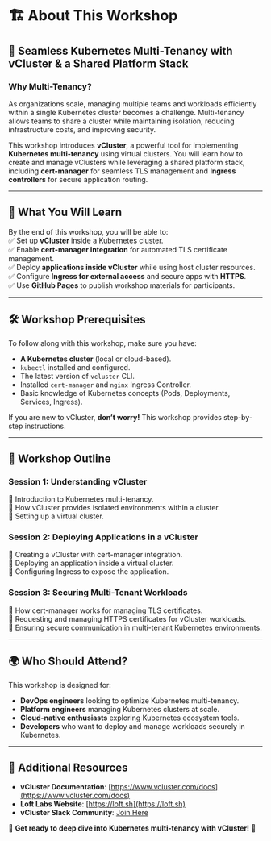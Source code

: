 # 🏗️ About This Workshop  

## **🚀 Seamless Kubernetes Multi-Tenancy with vCluster & a Shared Platform Stack**  

### **Why Multi-Tenancy?**  
As organizations scale, managing multiple teams and workloads efficiently within a single Kubernetes cluster becomes a challenge. Multi-tenancy allows teams to share a cluster while maintaining isolation, reducing infrastructure costs, and improving security.  

This workshop introduces **vCluster**, a powerful tool for implementing **Kubernetes multi-tenancy** using virtual clusters. You will learn how to create and manage vClusters while leveraging a shared platform stack, including **cert-manager** for seamless TLS management and **Ingress controllers** for secure application routing.  

---

## **📌 What You Will Learn**  
By the end of this workshop, you will be able to:  
✅ Set up **vCluster** inside a Kubernetes cluster.  
✅ Enable **cert-manager integration** for automated TLS certificate management.  
✅ Deploy **applications inside vCluster** while using host cluster resources.  
✅ Configure **Ingress for external access** and secure apps with **HTTPS**.  
✅ Use **GitHub Pages** to publish workshop materials for participants.  

---

## **🛠️ Workshop Prerequisites**  
To follow along with this workshop, make sure you have:  
- **A Kubernetes cluster** (local or cloud-based).  
- `kubectl` installed and configured.  
- The latest version of `vcluster` CLI.  
- Installed `cert-manager` and `nginx` Ingress Controller.  
- Basic knowledge of Kubernetes concepts (Pods, Deployments, Services, Ingress).  

If you are new to vCluster, **don’t worry!** This workshop provides step-by-step instructions.

---

## **📜 Workshop Outline**  
### **Session 1: Understanding vCluster**  
🔹 Introduction to Kubernetes multi-tenancy.  
🔹 How vCluster provides isolated environments within a cluster.  
🔹 Setting up a virtual cluster.  

### **Session 2: Deploying Applications in a vCluster**  
🔹 Creating a vCluster with cert-manager integration.  
🔹 Deploying an application inside a virtual cluster.  
🔹 Configuring Ingress to expose the application.  

### **Session 3: Securing Multi-Tenant Workloads**  
🔹 How cert-manager works for managing TLS certificates.  
🔹 Requesting and managing HTTPS certificates for vCluster workloads.  
🔹 Ensuring secure communication in multi-tenant Kubernetes environments.  

---

## **🌍 Who Should Attend?**  
This workshop is designed for:  
- **DevOps engineers** looking to optimize Kubernetes multi-tenancy.  
- **Platform engineers** managing Kubernetes clusters at scale.  
- **Cloud-native enthusiasts** exploring Kubernetes ecosystem tools.  
- **Developers** who want to deploy and manage workloads securely in Kubernetes.  

---

## **🔗 Additional Resources**  
- **vCluster Documentation**: [https://www.vcluster.com/docs](https://www.vcluster.com/docs)  
- **Loft Labs Website**: [https://loft.sh](https://loft.sh)  
- **vCluster Slack Community**: [Join Here](https://loft.sh/slack)  

🚀 **Get ready to deep dive into Kubernetes multi-tenancy with vCluster!** 🚀  
